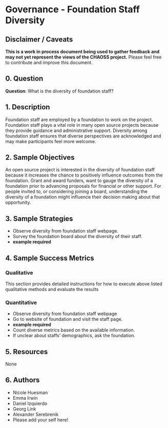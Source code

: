 # Governance - Foundation Staff Diversity

 ## Disclaimer / Caveats 
 
**This is a work in process document being used to gather feedback and may not yet represent the views of the CHAOSS project.**
Please feel free to contribute and improve this document.

## 0. Question

**Question**: What is the diversity of foundation staff?

## 1. Description

Foundation staff are employed by a foundation to work on the project. Foundation staff plays a vital role in many open source projects because they provide guidance and administrative support. Diversity among foundation staff ensures that diverse perspectives are acknowledged and may make participants feel more welcome.


## 2. Sample Objectives

An open source project is interested in the diversity of foundation staff because it increases the chance to positively influence outcomes from the foundation.
Grant and award funders, want to gauge the diversity of a foundation prior to advancing proposals for financial or other support.
For people invited to, or considering joining a board, understanding the diversity of a foundation might influence their decision making about that opportunity.


## 3. Sample Strategies

- Observe diversity from foundation staff webpage.
- Survey the foundation board about the diversity of their staff.
- **example required**

## 4. Sample Success Metrics

### Qualitative

This section provides detailed instructions for how to execute above listed qualitative methods and evaluate the results

### Quantitative

- Observe diversity from foundation staff webpage
- Go to website of foundation and visit the staff page.
- **example required**
- Count diverse metrics based on the available information.
- If unclear about staffs’ demographics, ask the foundation.

## 5. Resources

None

## 6. Authors

- Nicole Huesman
- Emma Irwin
- Daniel Izquierdo
- Georg Link
- Alexander Serebrenik
- Please add your self here!

